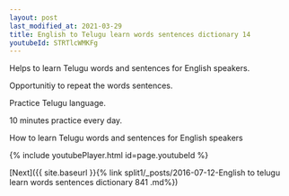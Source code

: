 ```yaml
---
layout: post
last_modified_at: 2021-03-29
title: English to Telugu learn words sentences dictionary 14 
youtubeId: STRTlcWMKFg
---
```

 
 
Helps to learn Telugu words and sentences for English speakers.

Opportunitiy to repeat the words sentences. 

Practice Telugu language. 
 
10 minutes practice every day. 
 
How to learn Telugu words and sentences for English speakers 
 
{% include youtubePlayer.html id=page.youtubeId %}
 
 
[Next]({{ site.baseurl }}{% link  split1/_posts/2016-07-12-English to telugu learn words sentences dictionary 841 .md%})
 
